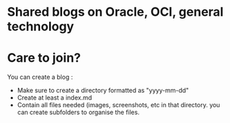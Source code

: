 # Shared blogs on Oracle, OCI, general technology

# Care to join?
You can create a blog :
* Make sure to create a directory formatted as "yyyy-mm-dd"
* Create at least a index.md
* Contain all files needed (images, screenshots, etc in that directory.
  you can create subfolders to organise the files.
